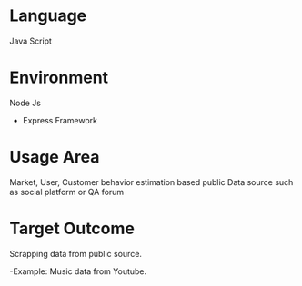 # Language
Java Script
# Environment
Node Js
- Express Framework 

# Usage Area
Market, User, Customer behavior estimation based public Data source such as social platform or QA forum

# Target Outcome
Scrapping data from public source.

-Example: Music data from Youtube.
